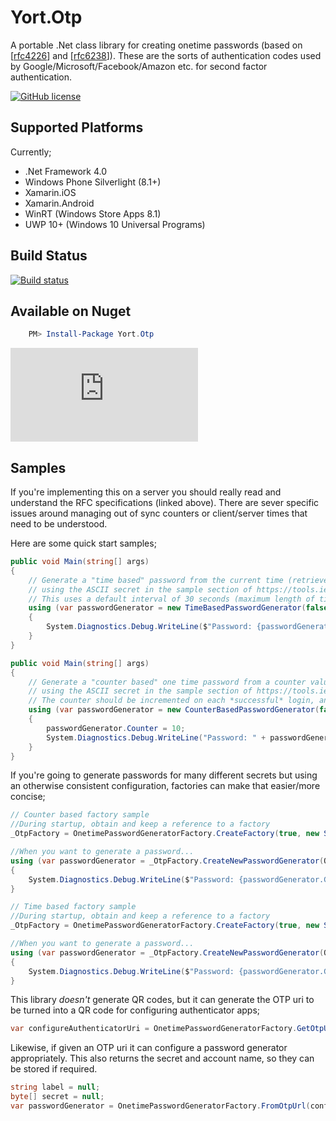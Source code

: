 # Yort.Otp
A portable .Net class library for creating onetime passwords (based on [[rfc4226](https://tools.ietf.org/html/rfc4226)] and [[rfc6238](https://tools.ietf.org/html/rfc6238)]).
These are the sorts of authentication codes used by Google/Microsoft/Facebook/Amazon etc. for second factor authentication.

[![GitHub license](https://img.shields.io/github/license/mashape/apistatus.svg)](https://github.com/Yortw/Yort.Otp/blob/master/LICENSE.md) 

## Supported Platforms
Currently;

* .Net Framework 4.0
* Windows Phone Silverlight (8.1+) 
* Xamarin.iOS
* Xamarin.Android 
* WinRT (Windows Store Apps 8.1)
* UWP 10+ (Windows 10 Universal Programs)

## Build Status
[![Build status](https://ci.appveyor.com/api/projects/status/e8116lsaf7oeb74d?svg=true)](https://ci.appveyor.com/project/Yortw/yort-otp)

## Available on Nuget

```powershell
    PM> Install-Package Yort.Otp
```

[![NuGet Badge](https://buildstats.info/nuget/Yort.Otp)](https://www.nuget.org/packages/Yort.Otp/)

## Samples
If you're implementing this on a server you should really read and understand the RFC specifications (linked above). There are sever specific issues around managing out of sync counters or client/server times that need to be understood.

Here are some quick start samples;

```c#
public void Main(string[] args)
{
	// Generate a "time based" password from the current time (retrieved via DateTime.UtcNow), 
	// using the ASCII secret in the sample section of https://tools.ietf.org/html/rfc6238.
	// This uses a default interval of 30 seconds (maximum length of time the password is value for).
	using (var passwordGenerator = new TimeBasedPasswordGenerator(false, OnetimePasswordSecret.FromAscii("12345678901234567890")))
	{
		System.Diagnostics.Debug.WriteLine($"Password: {passwordGenerator.GeneratedPassword} valid until {((TimeBasedPasswordGenerator)passwordGenerator).ValidUntilUtc.ToLocalTime()}");
	}
}
```


```c#
public void Main(string[] args)
{
	// Generate a "counter based" one time password from a counter value of 10, 
	// using the ASCII secret in the sample section of https://tools.ietf.org/html/rfc6238
    // The counter should be incremented on each *successful* login, and stored between sessions. See the RFC spec for details.
	using (var passwordGenerator = new CounterBasedPasswordGenerator(false, OnetimePasswordSecret.FromAscii("12345678901234567890")))
	{
		passwordGenerator.Counter = 10;
		System.Diagnostics.Debug.WriteLine("Password: " + passwordGenerator.GeneratedPassword);
	}
}
```

If you're going to generate passwords for many different secrets but using an otherwise consistent configuration, factories can make that easier/more concise;

```c#
// Counter based factory sample
//During startup, obtain and keep a reference to a factory
_OtpFactory = OnetimePasswordGeneratorFactory.CreateFactory(true, new Sha512HashAlgorithm(), 8);

//When you want to generate a password...
using (var passwordGenerator = _OtpFactory.CreateNewPasswordGenerator(OnetimePasswordSecret.FromAscii("12345678901234567890"), 10))
{
	System.Diagnostics.Debug.WriteLine($"Password: {passwordGenerator.GeneratedPassword}");
}

// Time based factory sample
//During startup, obtain and keep a reference to a factory
_OtpFactory = OnetimePasswordGeneratorFactory.CreateFactory(true, new Sha512HashAlgorithm(), 8, TimeSpan.FromMinutes(1));

//When you want to generate a password...
using (var passwordGenerator = _OtpFactory.CreateNewPasswordGenerator(OnetimePasswordSecret.FromAscii("12345678901234567890")))
{
	System.Diagnostics.Debug.WriteLine($"Password: {passwordGenerator.GeneratedPassword} valid until {passwordGenerator.ValidUntilUtc.ToLocalTime()}");
}
```

This library *doesn't* generate QR codes, but it can generate the OTP uri to be turned into a QR code for configuring authenticator apps;

```c#
var configureAuthenticatorUri =	OnetimePasswordGeneratorFactory.GetOtpUrl("account name or identifier", "SHA1", 8, OnetimePasswordSecret.FromAscii("12345678901234567890"), TimeSpan.FromMinutes(1));
```

Likewise, if given an OTP uri it can configure a password generator appropriately. This also returns the secret and account name, so they can be stored if required.

```c#
string label = null;
byte[] secret = null;
var passwordGenerator = OnetimePasswordGeneratorFactory.FromOtpUrl(configureAuthenticatorUri, out label, out secret);
```

